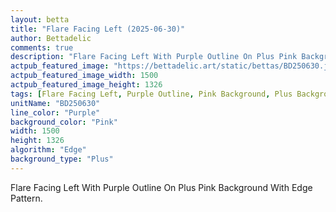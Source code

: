 ```yaml
---
layout: betta
title: "Flare Facing Left (2025-06-30)"
author: Bettadelic
comments: true
description: "Flare Facing Left With Purple Outline On Plus Pink Background With Edge Pattern."
actpub_featured_image: "https://bettadelic.art/static/bettas/BD250630.jpg"
actpub_featured_image_width: 1500
actpub_featured_image_height: 1326
tags: [Flare Facing Left, Purple Outline, Pink Background, Plus Background Pattern, Edge Pattern, June 2025]
unitName: "BD250630"
line_color: "Purple"
background_color: "Pink"
width: 1500
height: 1326
algorithm: "Edge"
background_type: "Plus"
---
```


Flare Facing Left With Purple Outline On Plus Pink Background With Edge Pattern.
